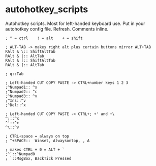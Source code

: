 # autohotkey_scripts

Autohotkey scripts. Most for left-handed keyboard use. Put in your autohotkey config file. Refresh. Comments inline.

```
; ^ = ctrl    ! = alt    + = shift

; ALT-TAB -> makes right alt plus certain buttons mirror ALT+TAB
RAlt & \:: ShiftAltTab
RAlt & |:: AltTab
RAlt & [:: ShiftAltTab
RAlt & ]:: AltTab

; q::Tab

; Left-handed CUT COPY PASTE -> CTRL+number keys 1 2 3
;^Numpad1:: ^x
;^Numpad2:: ^c
;^Numpad3:: ^v
;^Ins::^v
;^Del::^x

; Left-handed CUT COPY PASTE -> CTRL+; +' and +\
^;::^x
^'::^c
^\::^v

; CTRL+space = always on top
; ^+SPACE::  Winset, Alwaysontop, , A

; makes CTRL + 0 = ALT + `
;^`::^Numpad0
; `::MsgBox, BackTick Pressed
```
